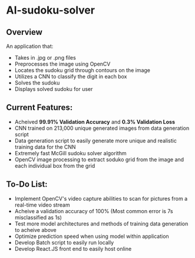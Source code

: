 # AI-sudoku-solver
## Overview
An application that:
- Takes in .jpg or .png files
- Preprocesses the image using OpenCV
- Locates the sudoku grid through contours on the image
- Utilizes a CNN to classify the digit in each box
- Solves the sudoku
- Displays solved sudoku for user
## Current Features:
- Acheived **99.91% Validation Accuracy** and **0.3% Validation Loss**
- CNN trained on 213,000 unique generated images from data generation script
- Data generation script to easily generate more unique and realistic training data for the CNN
- Extremely fast McGill sudoku solver algorithm
- OpenCV image processing to extract soduko grid from the image and each individual box from the grid
## To-Do List:
- Implement OpenCV's video capture abilities to scan for pictures from a real-time video stream
- Acheive a validation accuracy of 100% (Most common error is 7s misclassified as 1s)
- Test more model architectures and methods of training data generation to acheive above
- Optimize prediction speed when using model within application
- Develop Batch script to easily run locally
- Develop React.JS front end to easily host online
